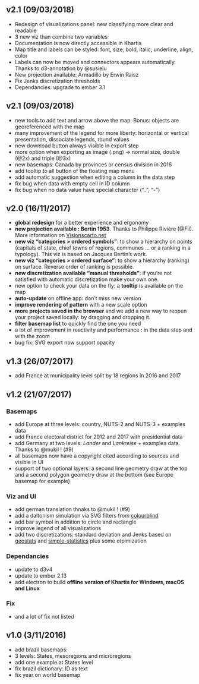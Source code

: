 ## v2.1 (09/03/2018)
-   Redesign of visualizations panel: new classifying more clear and readable
-   3 new viz than combine two variables
-   Documentation is now directly accessible in Khartis
-   Map title and labels can be styled: font, size, bold, italic, underline, align, color
-   Labels can now be moved and connectors appears automatically. Thanks to d3-annotation by @susielu
-   New projection available: Armadillo by Erwin Raisz
-   Fix Jenks discretization thresholds
-   Dependancies: upgrade to ember 3.1

## v2.1 (09/03/2018)
-   new tools to add text and arrow above the map. Bonus: objects are georeferenced with the map
-   many improvement of the legend for more liberty: horizontal or vertical presentation, dissociate legends, round values
-   new download button always visible in export step
-   more option when exporting as image (.png) -> normal size, double (@2x) and triple (@3x)
-   new basemaps: Canada by provinces or census division in 2016
-   add tooltip to all button of the floating map menu
-   add automatic suggestion when editing a column in the data step
-   fix bug when data with empty cell in ID column
-   fix bug when no data value have special character (“..”, “-”)

## v2.0 (16/11/2017)
-   **global redesign** for a better experience and ergonomy
-   **new projection available : Bertin 1953**. Thanks to Philippe Rivière (@Fil). More information on [Visionscarto.net](https://visionscarto.net/bertin-projection-1953)
-   **new viz “categories > ordered symbols”**: to show a hierarchy on points (capitals of state, chief towns of regions, communes ... or a ranking in a typology). This viz is based on Jacques Bertin’s work.
-   **new viz “categories > ordered surface”**: to show a hierarchy (ranking) on surface. Reverse order of ranking is possible.
-   **new discretization available “manual thresholds”**: if you’re not satisfied with automatic discretization make your own one.
-   new option to check your data on the fly: a **tooltip** is available on the map
-   **auto-update** on offline app: don’t miss new version
-   **improve rendering of pattern** with a new scale option
-   **more projects saved in the browser** and we add a new way to reopen your project saved locally: by dragging and dropping it.
-   **filter basemap list** to quickly find the one you need
-   a lot of improvement in reactivity and performance : in the data step and with the zoom
-   bug fix: SVG export now support opacity

## v1.3 (26/07/2017)
-   add France at municipality level split by 18 regions in 2016 and 2017

## v1.2 (21/07/2017)
### Basemaps
-   add Europe at three levels: country, NUTS-2 and NUTS-3 + examples data
-   add France electoral district for 2012 and 2017 with presidential data
-   add Germany at two levels: *Lander* and *Lankreise* + examples data. Thanks to @mukil ! (#9)
-   all basemaps now have a copyright cited according to sources and visible in UI
-   support of two optional layers: a second line geometry draw at the top and a second polygon geometry draw at the bottom (see Europe basemap for example)

### Viz and UI
-   add german translation thnaks to @mukil ! (#9)
-   add a daltonism simulation via SVG filters from [colourblind](https://github.com/Altreus/colourblind)
-   add bar symbol in addition to circle and rectangle
-   improve legend of all visualizations
-   add two discretizations: standard deviation and Jenks based on [geostats](https://github.com/simogeo/geostats) and [simple-statistics](https://github.com/simple-statistics/simple-statistics) plus some otpimization

### Dependancies
-   update to d3v4
-   update to ember 2.13
-   add electron to build **offline version of Khartis for Windows, macOS and Linux**

### Fix
-   and a lot of fix not listed

## v1.0 (3/11/2016)
-   add brazil basemaps:
   -   3 levels: States, mesoregions and microregions
   -   add one example at States level
   -   fix brazil dictionary: ID as text
-   fix year on world basemap
